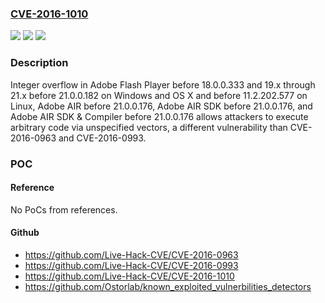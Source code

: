 ### [CVE-2016-1010](https://cve.mitre.org/cgi-bin/cvename.cgi?name=CVE-2016-1010)
![](https://img.shields.io/static/v1?label=Product&message=n%2Fa&color=blue)
![](https://img.shields.io/static/v1?label=Version&message=n%2Fa&color=blue)
![](https://img.shields.io/static/v1?label=Vulnerability&message=n%2Fa&color=brighgreen)

### Description

Integer overflow in Adobe Flash Player before 18.0.0.333 and 19.x through 21.x before 21.0.0.182 on Windows and OS X and before 11.2.202.577 on Linux, Adobe AIR before 21.0.0.176, Adobe AIR SDK before 21.0.0.176, and Adobe AIR SDK & Compiler before 21.0.0.176 allows attackers to execute arbitrary code via unspecified vectors, a different vulnerability than CVE-2016-0963 and CVE-2016-0993.

### POC

#### Reference
No PoCs from references.

#### Github
- https://github.com/Live-Hack-CVE/CVE-2016-0963
- https://github.com/Live-Hack-CVE/CVE-2016-0993
- https://github.com/Live-Hack-CVE/CVE-2016-1010
- https://github.com/Ostorlab/known_exploited_vulnerbilities_detectors

